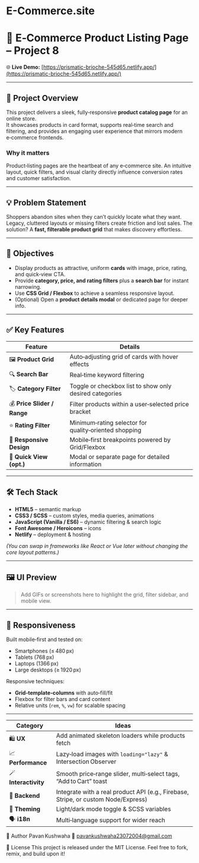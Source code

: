 # E-Commerce.site
# 🛒 E‑Commerce Product Listing Page – Project 8

🌐 **Live Demo:** [https://prismatic-brioche-545d65.netlify.app/](https://prismatic-brioche-545d65.netlify.app/)

---

## 📖 Project Overview
This project delivers a sleek, fully‑responsive **product catalog page** for an online store.  
It showcases products in card format, supports real‑time search and filtering, and provides an engaging user experience that mirrors modern e‑commerce frontends.

### Why it matters
Product‑listing pages are the heartbeat of any e‑commerce site. An intuitive layout, quick filters, and visual clarity directly influence conversion rates and customer satisfaction.

---

## 💡 Problem Statement
Shoppers abandon sites when they can’t quickly locate what they want.  
Legacy, cluttered layouts or missing filters create friction and lost sales. The solution? A **fast, filterable product grid** that makes discovery effortless.

---

## 🎯 Objectives
- Display products as attractive, uniform **cards** with image, price, rating, and quick‑view CTA.
- Provide **category, price, and rating filters** plus a **search bar** for instant narrowing.
- Use **CSS Grid / Flexbox** to achieve a seamless responsive layout.
- (Optional) Open a **product details modal** or dedicated page for deeper info.

---

## ✅ Key Features

| Feature                     | Details                                                                                   |
|-----------------------------|-------------------------------------------------------------------------------------------|
| 🖼️ **Product Grid**         | Auto‑adjusting grid of cards with hover effects                                           |
| 🔍 **Search Bar**           | Real‑time keyword filtering                                                               |
| 🏷️ **Category Filter**      | Toggle or checkbox list to show only desired categories                                   |
| 💰 **Price Slider / Range** | Filter products within a user‑selected price bracket                                      |
| ⭐ **Rating Filter**        | Minimum‑rating selector for quality‑oriented shopping                                     |
| 📱 **Responsive Design**    | Mobile‑first breakpoints powered by Grid/Flexbox                                          |
| 🔎 **Quick View (opt.)**    | Modal or separate page for detailed information                                           |

---

## 🛠️ Tech Stack

- **HTML5** – semantic markup  
- **CSS3 / SCSS** – custom styles, media queries, animations  
- **JavaScript (Vanilla / ES6)** – dynamic filtering & search logic  
- **Font Awesome / Heroicons** – icons  
- **Netlify** – deployment & hosting  

*(You can swap in frameworks like React or Vue later without changing the core layout patterns.)*

---

## 🖼️ UI Preview
> Add GIFs or screenshots here to highlight the grid, filter sidebar, and mobile view.

---

## 📱 Responsiveness
Built mobile‑first and tested on:
- Smartphones (≤ 480 px)  
- Tablets (768 px)  
- Laptops (1366 px)  
- Large desktops (≥ 1920 px)

Responsive techniques:
- **Grid‑template‑columns** with auto‑fill/fit  
- Flexbox for filter bars and card content  
- Relative units (`rem`, `%`, `vw`) for scalable spacing  

---
| Category             | Ideas                                                                              |
| -------------------- | ---------------------------------------------------------------------------------- |
| 🛍️ **UX**           | Add animated skeleton loaders while products fetch                                 |
| 📈 **Performance**   | Lazy‑load images with `loading="lazy"` & Intersection Observer                     |
| 🪄 **Interactivity** | Smooth price‑range slider, multi‑select tags, “Add to Cart” toast                  |
| 🔌 **Backend**       | Integrate with a real product API (e.g., Firebase, Stripe, or custom Node/Express) |
| 🎨 **Theming**       | Light/dark mode toggle & SCSS variables                                            |
| 🗣️ **i18n**         | Multi‑language support for wider reach                                             |

👤 Author
Pavan Kushwaha
📧 pavankushwaha23072004@gmail.com

📄 License
This project is released under the MIT License.
Feel free to fork, remix, and build upon it!

